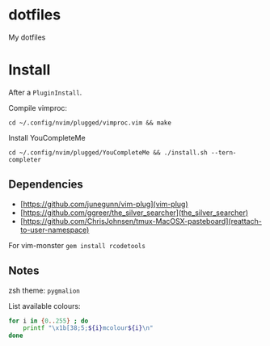 # dotfiles

My dotfiles

# Install
After a `PluginInstall`.

Compile vimproc:

`cd ~/.config/nvim/plugged/vimproc.vim && make`

Install YouCompleteMe

`cd ~/.config/nvim/plugged/YouCompleteMe && ./install.sh --tern-completer`

## Dependencies
* [https://github.com/junegunn/vim-plug](vim-plug)
* [https://github.com/ggreer/the_silver_searcher](the_silver_searcher)
* [https://github.com/ChrisJohnsen/tmux-MacOSX-pasteboard](reattach-to-user-namespace)

For vim-monster `gem install rcodetools`

## Notes
zsh theme: `pygmalion`

List available colours:

```bash
for i in {0..255} ; do
    printf "\x1b[38;5;${i}mcolour${i}\n"
done
```
